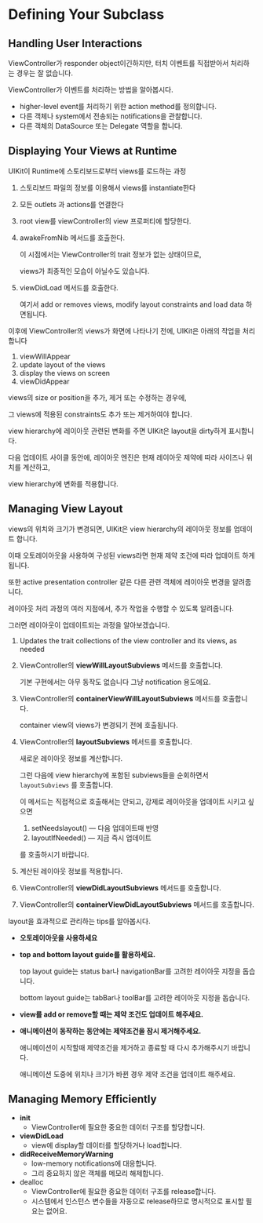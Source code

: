 # Defining Your Subclass

## Handling User Interactions

ViewController가 responder object이긴하지만, 터치 이벤트를 직접받아서 처리하는 경우는 잘 없습니다.

ViewController가 이벤트를 처리하는 방법을 알아봅시다.

- higher-level event를 처리하기 위한 action method를 정의합니다.
- 다른 객체나 system에서 전송되는 notifications을 관찰합니다.
- 다른 객체의 DataSource 또는 Delegate 역할을 합니다.

## Displaying Your Views at Runtime

UIKit이 Runtime에 스토리보드로부터 views를 로드하는 과정

1. 스토리보드 파일의 정보를 이용해서 views를 instantiate한다
2. 모든 outlets 과 actions를 연결한다
3. root view를 viewController의 view 프로퍼티에 할당한다.
4. awakeFromNib 메서드를 호출한다.

    이 시점에서는 ViewController의 trait 정보가 없는 상태이므로, 

    views가 최종적인 모습이 아닐수도 있습니다.

5. viewDidLoad 메서드를 호출한다.

    여기서 add or removes views, modify layout constraints and load data 하면됩니다.

이후에 ViewController의 views가 화면에 나타나기 전에, UIKit은 아래의 작업을 처리합니다

1. viewWillAppear
2. update layout of the views
3. display the views on screen
4. viewDidAppear

views의 size or position을 추가, 제거 또는 수정하는 경우에,

그 views에 적용된 constraints도 추가 또는 제거하여야 합니다.

view hierarchy에 레이아웃 관련된 변화를 주면 UIKit은 layout을 dirty하게 표시합니다.

다음 업데이트 사이클 동안에, 레이아웃 엔진은 현재 레이아웃 제약에 따라 사이즈나 위치를 계산하고,

view hierarchy에 변화를 적용합니다.

## Managing View Layout

views의 위치와 크기가 변경되면, UIKit은 view hierarchy의 레이아웃 정보를 업데이트 합니다.

이때 오토레이아웃을 사용하여 구성된 views라면 현재 제약 조건에 따라 업데이트 하게됩니다.

또한 active presentation controller 같은 다른 관련 객체에 레이아웃 변경을 알려줍니다.

레이아웃 처리 과정의 여러 지점에서, 추가 작업을 수행할 수 있도록 알려줍니다.

그러면 레이아웃이 업데이트되는 과정을 알아보겠습니다.

1. Updates the trait collections of the view controller and its views, as needed
2. ViewController의 **viewWillLayoutSubviews** 메서드를 호출합니다.

    기본 구현에서는 아무 동작도 없습니다 그냥 notification 용도에요.

3. ViewController의 **containerViewWillLayoutSubviews** 메서드를 호출합니다.

    container view의 views가 변경되기 전에 호출됩니다.

4. ViewController의 **layoutSubviews** 메서드를 호출합니다.

    새로운 레이아웃 정보를 계산합니다.

    그런 다음에 view hierarchy에 포함된 subviews들을 순회하면서 `layoutSubviews` 를 호출합니다.

    이 메서드는 직접적으로 호출해서는 안되고, 강제로 레이아웃을 업데이트 시키고 싶으면 

    1. setNeedslayout() — 다음 업데이트때 반영
    2. layoutIfNeeded() — 지금 즉시 업데이트

    를 호출하시기 바랍니다.

5. 계산된 레이아웃 정보를 적용합니다.
6. ViewController의 **viewDidLayoutSubviews** 메서드를 호출합니다.
7. ViewController의 **containerViewDidLayoutSubviews** 메서드를 호출합니다.

layout을 효과적으로 관리하는 tips를 알아봅시다.

- **오토레이아웃을 사용하세요**
- **top and bottom layout guide를 활용하세요.**

    top layout guide는 status bar나 navigationBar를 고려한 레이아웃 지정을 돕습니다.

    bottom layout guide는 tabBar나 toolBar를 고려한 레이아웃 지정을 돕습니다.

- **view를 add or remove할 때는 제약 조건도 업데이트 해주세요.**
- **애니메이션이 동작하는 동안에는 제약조건을 잠시 제거해주세요.**

    애니메이션이 시작할때 제약조건을 제거하고 종료할 때 다시 추가해주시기 바랍니다.

    애니메이션 도중에 위치나 크기가 바뀐 경우 제약 조건을 업데이트 해주세요.

## Managing Memory Efficiently

- **init**
    - ViewController에 필요한 중요한 데이터 구조를 할당합니다.
- **viewDidLoad**
    - view에 display할 데이터를 할당하거나 load합니다.
- **didReceiveMemoryWarning**
    - low-memory notifications에 대응합니다.
    - 그리 중요하지 않은 객체를 메모리 해제합니다.
- dealloc
    - ViewController에 필요한 중요한 데이터 구조를 release합니다.
    - 시스템에서 인스턴스 변수들을 자동으로 release하므로 명시적으로 표시할 필요는 없어요.